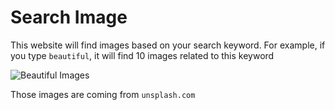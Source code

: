 # Search Image

This website will find images based on your search keyword. For example, if you type `beautiful`, it will find 10 images related to this keyword

![Beautiful Images](pics/beautiful.png)

Those images are coming from `unsplash.com`
